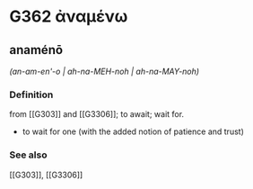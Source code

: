 # G362 ἀναμένω

## anaménō

_(an-am-en'-o | ah-na-MEH-noh | ah-na-MAY-noh)_

### Definition

from [[G303]] and [[G3306]]; to await; wait for.

- to wait for one (with the added notion of patience and trust)

### See also

[[G303]], [[G3306]]

